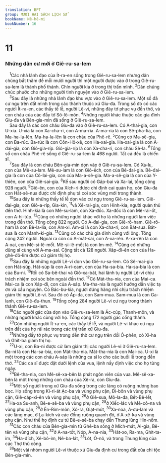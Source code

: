 ```yaml
---
translation: BPT
group: MƯƠI HAI SÁCH LỊCH SỬ
bookName: Nê-hê-mi 
bookNumber: 16
---
```


<div class="title"><h1>11</h1><h3>Những dân cư mới ở Giê-ru-sa-lem</h3></div>
<span class="verse ne_11_1"> <sup>1</sup>Các nhà lãnh đạo của Ít-ra-en sống trong Giê-ru-sa-lem nhưng dân chúng bắt thăm để mỗi mười người thì một người được vào ở trong Giê-ru-sa-lem là thành phố thánh. Chín người kia ở trong thị trấn mình.</span>
<span class="verse ne_11_2"><sup>2</sup>Dân chúng chúc phước cho những người tình nguyện vào ở Giê-ru-sa-lem.<br/></span>
<span class="verse ne_11_3"> <sup>3</sup>Sau đây là những nhà lãnh đạo khu vực vào ở Giê-ru-sa-lem. Một số đã cư ngụ trên đất mình trong các thành thuộc xứ Giu-đa. Trong số đó có các người Ít-ra-en, các thầy tế lễ, người Lê-vi, những đày tớ phục vụ đền thờ, và con cháu của các đầy tớ Sô-lô-môn.</span>
<span class="verse ne_11_4"><sup>4</sup>Những người khác thuộc các gia đình Giu-đa và Bên-gia-min đã sống ở Giê-ru-sa-lem.<br/> Sau đây là các con cháu Giu-đa vào ở Giê-ru-sa-lem. Có A-thai-gia, con U-xia. U-xia là con Xa-cha-ri, con A-ma-ria. A-ma-ria là con Sê-pha-tia, con Ma-ha-la-lên. Ma-ha-la-lên là con cháu của Phê-rê.</span>
<span class="verse ne_11_5"><sup>5</sup>Cũng có Ma-sê-gia, con Ba-rúc. Ba-rúc là con Côn-Hô-xê, con Ha-xai-gia. Ha-xai-gia là con A-đai-gia, con Giô-gia-ríp. Giô-gia-ríp là con Xa-cha-ri, con cháu Sê-la.</span>
<span class="verse ne_11_6"><sup>6</sup>Tổng số con cháu Phê-rê sống ở Giê-ru-sa-lem là 468 người. Tất cả đều là chiến sĩ.<br/></span>
<span class="verse ne_11_7"> <sup>7</sup>Sau đây là con cháu Bên-gia-min dọn vào ở Giê-ru-sa-lem. Có Xa-lu, con của Mê-su-lam. Mê-su-lam là con Giô-ếch, con của Bê-đai-gia. Bê-đai-gia là con của Cô-lai-gia, con của Ma-a-sê-gia. Ma-a-sê-gia là con của Y-thiên, con của Giê-sai-gia.</span>
<span class="verse ne_11_8"><sup>8</sup>Kế sau người có Gáp-bai và Xa-lai, tổng cộng 928 người.</span>
<span class="verse ne_11_9"><sup>9</sup>Giô-ên, con của Xích-ri được chỉ định cai quản họ, còn Giu-đa con Hát-sê-nua được chỉ định phụ tá coi sóc vùng mới trong thành.<br/></span>
<span class="verse ne_11_10"> <sup>10</sup>Sau đây là những thầy tế lễ dọn vào cư ngụ trong Giê-ru-sa-lem. Giê-đai-gia, con Giô-a-ríp, Gia-kin,</span>
<span class="verse ne_11_11"><sup>11</sup>và Xê-rai-gia, con Hinh-kia, người quản thủ đền thờ. Hinh-kia là con Mê-su-lam, con Xa-đốc. Xa-đốc là con Mê-rai-ốt, con A-hi-túp.</span>
<span class="verse ne_11_12"><sup>12</sup>Cũng có những người khác với họ là những người làm việc trong đền thờ. Tổng cộng 822 người. Có A-đai-gia, con Giê-rô-ham. Giê-rô-ham là con Bê-la-lia, con Am-xi. Am-xi là con Xa-cha-ri, con Bát-sua. Bát-sua là con Manh-ki-gia.</span>
<span class="verse ne_11_13"><sup>13</sup>Cũng có các chủ gia đinh cùng với ông. Tổng cộng 242 người. Ngoài ra còn có A-mát-sai, con A-xa-rên. A-xa-rên là con A-xai, con Mê-si-lê-mốt. Mê-si-lê-mốt là con Im-mê.</span>
<span class="verse ne_11_14"><sup>14</sup>Cũng có những dũng sĩ cùng với A-ma-sai. Cộng tất cả 128 người. Xáp-đi-ên con của Ha-ghê-đô-lim được cử giám thị họ.<br/></span>
<span class="verse ne_11_15"> <sup>15</sup>Sau đây là những người Lê-vi dọn vào Giê-ru-sa-lem. Có Sê-mai-gia con Hát-súp. Hát-súp là con A-ri-cam, con của Ha-sa-bia. Ha-sa-bia là con của Bu-ni.</span>
<span class="verse ne_11_16"><sup>16</sup>Rồi có Sa-bê-thai và Giô-xa-bát, hai lãnh tụ người Lê-vi chịu trách nhiệm coi sóc bên ngoài đền thờ.</span>
<span class="verse ne_11_17"><sup>17</sup>Có Mát-tha-nia, con của Mai-ca. Mai-ca là con Xáp-đi, con của A-sáp. Ma-tha-nia là người hướng dẫn việc tạ ơn và cầu nguyện. Có Bác-bu-kia, người đứng hàng nhì chịu trách nhiệm giám thị người Lê-vi. Sau đó có Áp-đa, con Sam-mua. Sam-mua là con Ga-lanh, con Giê-đu-thun.</span>
<span class="verse ne_11_18"><sup>18</sup>Tổng cộng 284 người Lê-vi cư ngụ trong thành thánh Giê-ru-sa-lem.<br/></span>
<span class="verse ne_11_19"> <sup>19</sup>Các người gác cửa dọn vào Giê-ru-sa-lem là Ác-cúp, Thanh-môn, và những người khác cùng với họ. Tổng cộng 172 người gác cổng thành.<br/></span>
<span class="verse ne_11_20"> <sup>20</sup>Còn những người Ít-ra-en, các thầy tế lễ, và người Lê-vi khác cư ngụ trên đất của họ rải rác trong các thị trấn xứ Giu-đa.<br/></span>
<span class="verse ne_11_21"> <sup>21</sup>Những đầy tớ phục vụ trong đền thờ cư ngụ trên đồi Ô-phên, có Xi-ha và Ghít-ba giám thị họ.<br/></span>
<span class="verse ne_11_22"> <sup>22</sup>U-xi, con Ba-ni được cử làm giám thị các người Lê-vi ở Giê-ru-sa-lem. Ba-ni là con Ha-sa-bia, con Mát-tha-nia. Mát-tha-nia là con Mai-ca. U-xi là một trong các con cháu A-sáp là những ca sĩ lo cho các buổi lễ trong đền thờ.</span>
<span class="verse ne_11_23"><sup>23</sup>Các ca sĩ được đặt dưới lệnh của vua, lệnh nầy định việc cho họ từng ngày.<br/></span>
<span class="verse ne_11_24"> <sup>24</sup>Bê-tha-nia, con Mê-sê-xa-bên là phát ngôn viên của vua. Mê-sê-xa-bên là một trong những con cháu của Xê-ra, con Giu-đa.<br/></span>
<span class="verse ne_11_25"> <sup>25</sup>Một số người trong xứ Giu-đa sống trong các làng có ruộng nương bao bọc. Họ sống trong Ki-ri-át Ạc-ba và vùng phụ cận, Đi-bôn và vùng phụ cận, Giê-cáp-xi-ên và vùng phụ cận,</span>
<span class="verse ne_11_26"><sup>26</sup>ở Giê-sua, Mô-la-đa, Bết-Bê-lết,</span>
<span class="verse ne_11_27"><sup>27</sup>Ha-xa Su-anh, Bê-e-sê-ba và vùng phụ cận,</span>
<span class="verse ne_11_28"><sup>28</sup>ở Xiếc-lác và Mê-cô-na và vùng phụ cận,</span>
<span class="verse ne_11_29"><sup>29</sup>ở Ên-Rim-môn, Xô-ra, Giạt-mút,</span>
<span class="verse ne_11_30"><sup>30</sup>Xa-noa, A-đu-lam và các làng mạc, ở La-kích và các đồng ruộng quanh đó, ở A-xê-ka và vùng phụ cận. Như thế họ định cư từ Bê-e-sê-ba chạy đến Thung lũng Hin-nôm.<br/></span>
<span class="verse ne_11_31"> <sup>31</sup>Các con cháu của Bên-gia-min từ Ghê-ba sống ở Mích-mát, Ai-gia, Bê-tên và vùng phụ cận,</span>
<span class="verse ne_11_32"><sup>32</sup>ở A-na-tốt, Nóp, A-na-nia,</span>
<span class="verse ne_11_33"><sup>33</sup>Hát-xo, Ra-ma, Ghít-ta-im,</span>
<span class="verse ne_11_34"><sup>34</sup>Ha-đích, Xê-bô-im, Nê-ba-lát,</span>
<span class="verse ne_11_35"><sup>35</sup>Lót, Ô-nô, và trong Thung lũng của các Thợ thủ công.<br/></span>
<span class="verse ne_11_36"> <sup>36</sup>Một vài nhóm người Lê-vi thuộc xứ Giu-đa định cư trong đất của chi tộc Bên-gia-min.<br/></span>
